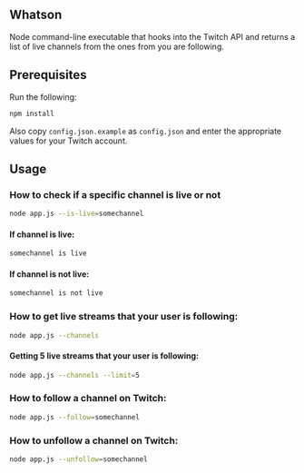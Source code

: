 ## Whatson

Node command-line executable that hooks into the Twitch API and returns a list of live channels from the ones from you are following.

## Prerequisites

Run the following:

```bash
npm install
```

Also copy `config.json.example` as `config.json` and enter the appropriate values for your Twitch account.

## Usage

### How to check if a specific channel is live or not

```bash
node app.js --is-live=somechannel
```

#### If channel is live:

```bash
somechannel is live
```

#### If channel is not live:

```bash
somechannel is not live
```

### How to get live streams that your user is following:

```bash
node app.js --channels
```

#### Getting 5 live streams that your user is following:

```bash
node app.js --channels --limit=5
```

### How to follow a channel on Twitch:

```bash
node app.js --follow=somechannel
```

### How to unfollow a channel on Twitch:

```bash
node app.js --unfollow=somechannel
```
